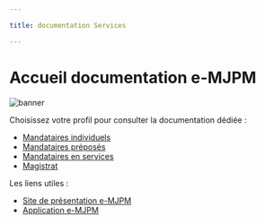 ```yaml
---

title: documentation Services

---
```


# Accueil documentation e-MJPM

![banner](/eMJPM-doc/static/images/home-banner.jpg)


Choisissez votre profil pour consulter la documentation dédiée :

 - [Mandataires individuels](/individuels)
 - [Mandataires préposés](/preposes)
 - [Mandataires en services](/services)
 - [Magistrat](/magistrats)

Les liens utiles :

 - [Site de présentation e-MJPM](http://emjpm.beta.gouv.fr)
 - [Application e-MJPM](http://emjpm.num.social.gouv.fr)